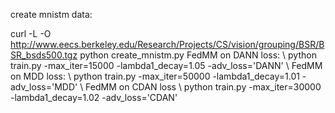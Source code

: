 create mnistm data:

curl -L -O http://www.eecs.berkeley.edu/Research/Projects/CS/vision/grouping/BSR/BSR_bsds500.tgz
python create_mnistm.py 
FedMM on DANN loss: \\
python train.py -max_iter=15000 -lambda1_decay=1.05 -adv_loss='DANN' \\
FedMM on MDD loss: \\
python train.py -max_iter=50000 -lambda1_decay=1.01 -adv_loss='MDD' \\
FedMM on CDAN loss \\
python train.py -max_iter=30000 -lambda1_decay=1.02 -adv_loss='CDAN'
